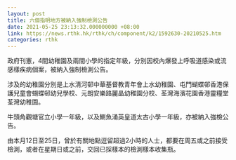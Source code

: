 ```yaml
---
layout: post
title: 六個指明地方被納入強制檢測公告
date: 2021-05-25 23:13:32.000000000 +08:00
link: https://news.rthk.hk/rthk/ch/component/k2/1592630-20210525.htm
categories: rthk
---
```


政府刊憲，4間幼稚園及兩間小學的指定年級，分別因校內爆發上呼吸道感染或流感樣疾病個案，被納入強制檢測公告。

涉及的幼稚園分別是上水清河邨中華基督教青年會上水幼稚園、屯門蝴蝶邨香港保護兒童會蝴蝶邨幼兒學校、元朗安樂路麗晶幼稚園分校、荃灣海濱花園香港靈糧堂荃灣幼稚園。

牛頭角觀塘官立小學一年級，以及鰂魚涌英皇道太古小學一年級，亦被納入強檢公告。

由本月12日至25日，曾於有關地點逗留超過2小時的人士，都要在周五或之前接受檢測，或者在星期日或之前，交回已採樣本的檢測樣本收集瓶。
